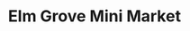 ---
title: "Elm Grove Mini Market"
url: /brighton-and-hove/elm-grove-mini-market/
shop: convenience
---
